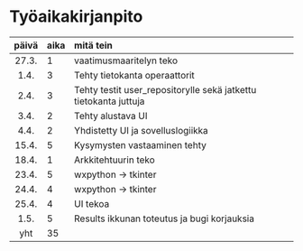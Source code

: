 # Työaikakirjanpito

| päivä | aika | mitä tein  |
| :----:|:-----| :-----|
| 27.3. | 1    | vaatimusmaaritelyn teko |
| 1.4.  | 3    | Tehty tietokanta operaattorit |
| 2.4.  | 3    | Tehty testit user_repositorylle sekä jatkettu tietokanta juttuja |
| 3.4.  | 2    | Tehty alustava UI |
| 4.4.  | 2    | Yhdistetty UI ja sovelluslogiikka |
| 15.4. | 5    | Kysymysten vastaaminen tehty |
| 18.4. | 1    | Arkkitehtuurin teko  |
| 23.4. | 5    | wxpython -> tkinter |
| 24.4. | 4    | wxpython -> tkinter |
| 25.4. | 4    | UI tekoa |
| 1.5.  | 5    | Results ikkunan toteutus ja bugi korjauksia |
| yht   | 35   | | 
